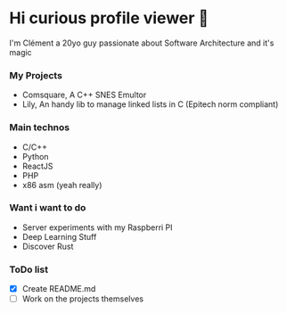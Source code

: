 # Hi curious profile viewer 👋

I'm Clément a 20yo guy passionate about Software Architecture and it's magic

### My Projects
  - Comsquare, A C++ SNES Emultor
  - Lily, An handy lib to manage linked lists in C (Epitech norm compliant)

### Main technos
  - C/C++
  - Python
  - ReactJS
  - PHP
  - x86 asm (yeah really)

### Want i want to do
  - Server experiments with my Raspberri PI
  - Deep Learning Stuff
  - Discover Rust

### ToDo list
  - [x] Create README.md
  - [ ] Work on the projects themselves
